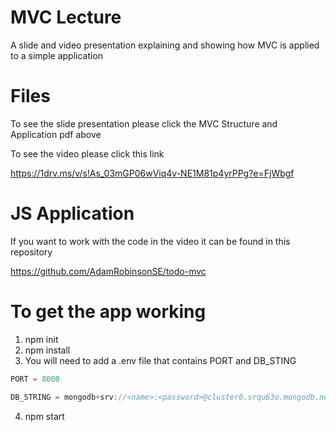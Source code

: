 # MVC Lecture 
A slide and video presentation explaining and showing how MVC is applied to a simple application

# Files
To see the slide presentation please click the MVC Structure and Application pdf above

To see the video please click this link

https://1drv.ms/v/s!As_03mGP06wViq4v-NE1M81p4yrPPg?e=FjWbgf

# JS Application

If you want to work with the code in the video it can be found in this repository

https://github.com/AdamRobinsonSE/todo-mvc

# To get the app working

1. npm init
2. npm install
3. You will need to add a .env file that contains PORT and DB_STING
```js
PORT = 8000

DB_STRING = mongodb+srv://<name>:<password>@cluster0.srqu63o.mongodb.net/?retryWrites=true&w=majority
```
4. npm start
